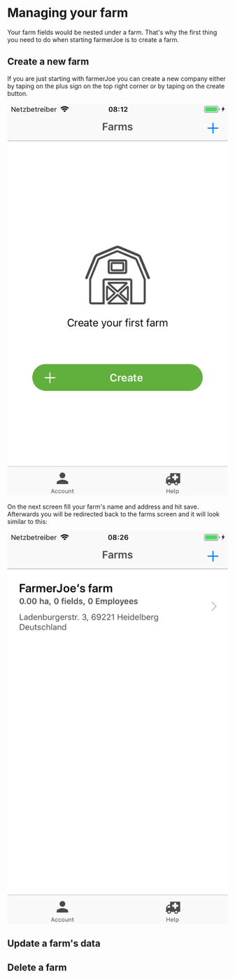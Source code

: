 # Managing your farm

Your farm fields would be nested under a farm. That's why the first thing you need to do when starting farmerJoe is to create a farm.

## Create a new farm

If you are just starting with farmerJoe you can create a new company either by taping on the plus sign on the top right corner or by taping on the create button.

![The farm&apos;s screen with no farms](../.gitbook/assets/simulator-screen-shot-iphone-6s-2018-04-02-at-08.12.58.png)

On the next screen fill your farm's name and address and hit save. Afterwards you will be redirected back to the farms screen and it will look similar to this:

![Farms screen with 1 company](../.gitbook/assets/simulator-screen-shot-iphone-6s-2018-04-02-at-08.26.13.png)

## Update a farm's data

## Delete a farm

